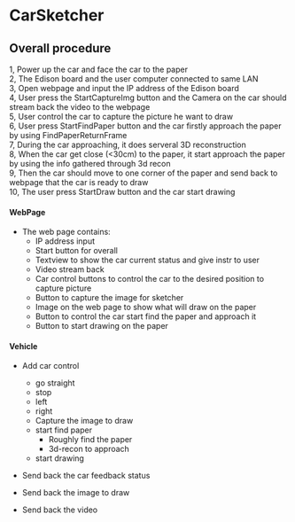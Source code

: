 # CarSketcher

## Overall procedure
1, Power up the car and face the car to the paper  
2, The Edison board and the user computer connected to same LAN  
3, Open webpage and input the IP address of the Edison board  
4, User press the StartCaptureImg button and the Camera on the car should stream back the video to the webpage  
5, User control the car to capture the picture he want to draw  
6, User press StartFindPaper button and the car firstly approach the paper by using FindPaperReturnFrame  
7, During the car approaching, it does serveral 3D reconstruction  
8, When the car get close (<30cm) to the paper, it start approach the paper by using the info gathered through 3d recon  
9, Then the car should move to one corner of the paper and send back to webpage that the car is ready to draw  
10, The user press StartDraw button and the car start drawing  

#### WebPage

* The web page contains:
  - IP address input
  - Start button for overall 
  - Textview to show the car current status and give instr to user
  - Video stream back
  - Car control buttons to control the car to the desired position to capture picture
  - Button to capture the image for sketcher
  - Image on the web page to show what will draw on the paper
  - Button to control the car start find the paper and approach it
  - Button to start drawing on the paper  
  
#### Vehicle

* Add car control
  - go straight
  - stop
  - left
  - right
  - Capture the image to draw
  - start find paper
    - Roughly find the paper
    - 3d-recon to approach
  - start drawing  
  
* Send back the car feedback status  
* Send back the image to draw
* Send back the video

  
  
  
  
  
  
  
  
  
  
  
  
  
  
  
  
  
